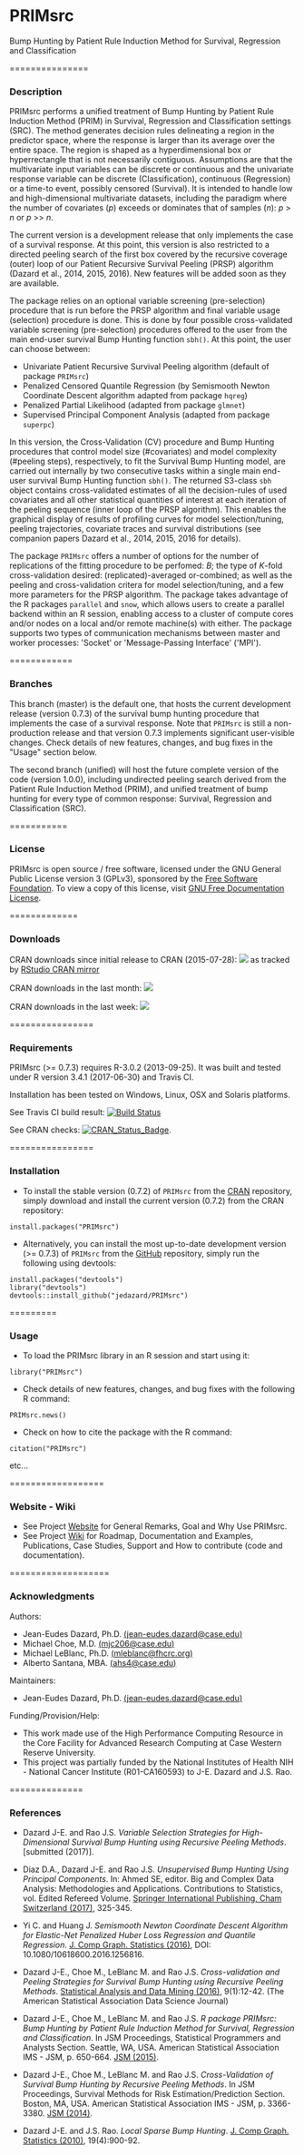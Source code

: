 # PRIMsrc
Bump Hunting by Patient Rule Induction Method for Survival, Regression and Classification


===============
### Description

PRIMsrc performs a unified treatment of Bump Hunting by Patient Rule Induction Method (PRIM) in Survival, Regression and Classification settings (SRC). 
The method generates decision rules delineating a region in the predictor space, where the response is larger than its average over the entire space. 
The region is shaped as a hyperdimensional box or hyperrectangle that is not necessarily contiguous. Assumptions are that the multivariate input 
variables can be discrete or continuous and the univariate response variable can be discrete (Classification), continuous (Regression) 
or a time-to event, possibly censored (Survival). It is intended to handle low and high-dimensional multivariate datasets, 
including the paradigm where the number of covariates (_p_) exceeds or dominates that of samples (_n_): _p_ > _n_ or _p_ >> _n_.

The current version is a development release that only implements the case of a survival response. At this point, this version is also restricted 
to a directed peeling search of the first box covered by the recursive coverage (outer) loop of our Patient Recursive Survival Peeling (PRSP) algorithm 
(Dazard et al., 2014, 2015, 2016). New features will be added soon as they are available. 

The package relies on an optional variable screening (pre-selection) procedure that is run before the PRSP algorithm and final variable usage (selection) procedure is done. 
This is done by four possible cross-validated variable screening (pre-selection) procedures offered to the user from the main end-user survival Bump Hunting function `sbh()`. 
At this point, the user can choose between:

   + Univariate Patient Recursive Survival Peeling algorithm (default of package `PRIMsrc`)
   + Penalized Censored Quantile Regression (by Semismooth Newton Coordinate Descent algorithm adapted from package `hqreg`)
   + Penalized Partial Likelihood (adapted from package `glmnet`)
   + Supervised Principal Component Analysis (adapted from package `superpc`)
   
In this version, the Cross-Validation (CV) procedure and Bump Hunting procedures that control model size (#covariates) and model complexity (#peeling steps), respectively, 
to fit the Survival Bump Hunting model, are carried out internally by two consecutive tasks within a single main end-user survival Bump Hunting function `sbh()`. 
The returned S3-class `sbh` object contains cross-validated estimates of all the decision-rules of used covariates and all other statistical quantities of interest 
at each iteration of the peeling sequence (inner loop of the PRSP algorithm). This enables the graphical display of results of profiling curves for model selection/tuning, 
peeling trajectories, covariate traces and survival distributions (see companion papers Dazard et al., 2014, 2015, 2016 for details). 

The package `PRIMsrc` offers a number of options for the number of replications of the fitting procedure to be perfomed: _B_; 
the type of _K_-fold cross-validation desired: (replicated)-averaged or-combined; as well as the peeling and cross-validation critera 
for model selection/tuning, and a few more parameters for the PRSP algorithm. The package takes advantage of the 
R packages `parallel` and `snow`, which allows users to create a parallel backend within an R session, enabling access to a cluster 
of compute cores and/or nodes on a local and/or remote machine(s) with either. 
The package supports two types of communication mechanisms between master and worker processes: 'Socket' or  'Message-Passing Interface' ('MPI').


============
### Branches

This branch (master) is the  default one, that hosts the current development release (version 0.7.3) of the survival bump hunting procedure 
that implements the case of a survival response. Note that `PRIMsrc` is still a non-production release and that version 0.7.3 implements 
significant user-visible changes. Check details of new features, changes, and bug fixes in the "Usage" section below.

The second branch (unified) will host the future complete version of the code (version 1.0.0), including undirected peeling search derived from the 
Patient Rule Induction Method (PRIM), and unified treatment of bump hunting for every type of common response: Survival, Regression and Classification (SRC).


===========
### License

PRIMsrc is open source / free software, licensed under the GNU General Public License version 3 (GPLv3), 
sponsored by the [Free Software Foundation](http://www.fsf.org/). To view a copy of this license, visit 
[GNU Free Documentation License](http://www.gnu.org/licenses/gpl-3.0.html).


=============
### Downloads

CRAN downloads since initial release to CRAN (2015-07-28):
[![](https://cranlogs.r-pkg.org/badges/grand-total/PRIMsrc)](https://CRAN.R-project.org/package=PRIMsrc)
as tracked by [RStudio CRAN mirror](http://cran-logs.rstudio.com/)

CRAN downloads in the last month:
[![](https://cranlogs.r-pkg.org/badges/last-month/PRIMsrc)](https://CRAN.R-project.org/package=PRIMsrc)

CRAN downloads in the last week:
[![](https://cranlogs.r-pkg.org/badges/last-week/PRIMsrc)](https://CRAN.R-project.org/package=PRIMsrc)


================
### Requirements

PRIMsrc (>= 0.7.3) requires R-3.0.2 (2013-09-25). It was built and tested under R version 3.4.1 (2017-06-30) and Travis CI. 

Installation has been tested on Windows, Linux, OSX and Solaris platforms. 

See Travis CI build result:
[![Build Status](https://travis-ci.org/jedazard/PRIMsrc.png?branch=master)](https://travis-ci.org/jedazard/PRIMsrc)

See CRAN checks:
[![CRAN_Status_Badge](http://www.r-pkg.org/badges/version/PRIMsrc)](https://cran.r-project.org/web/checks/check_results_PRIMsrc.html).


================
### Installation

* To install the stable version (0.7.2) of `PRIMsrc` from the [CRAN](https://CRAN.R-project.org/package=PRIMsrc) repository, 
simply download and install the current version (0.7.2) from the CRAN repository:

```{r}
install.packages("PRIMsrc")
```

* Alternatively, you can install the most up-to-date development version (>= 0.7.3) of `PRIMsrc` from the [GitHub](https://github.com/jedazard/PRIMsrc) repository, 
simply run the following using devtools:

```{r}
install.packages("devtools")
library("devtools")
devtools::install_github("jedazard/PRIMsrc")
```

=========
### Usage

* To load the PRIMsrc library in an R session and start using it:

```{r}
library("PRIMsrc")
```

* Check details of new features, changes, and bug fixes with the following R command:

```{r}
PRIMsrc.news()
```

* Check on how to cite the package with the R command:

```{r}
citation("PRIMsrc")
```

etc...


==================
### Website - Wiki

- See Project [Website](http://www.primsrc.com) for General Remarks, Goal and Why Use PRIMsrc.
- See Project [Wiki](https://github.com/jedazard/PRIMsrc/wiki) for Roadmap, Documentation and Examples, Publications, Case Studies, Support and How to contribute (code and documentation).


===================
### Acknowledgments

Authors: 
   + Jean-Eudes Dazard, Ph.D. [(jean-eudes.dazard@case.edu)](jean-eudes.dazard@case.edu)
   + Michael Choe, M.D. [(mjc206@case.edu)](mjc206@case.edu)
   + Michael LeBlanc, Ph.D. [(mleblanc@fhcrc.org)](mleblanc@fhcrc.org)
   + Alberto Santana, MBA. [(ahs4@case.edu)](ahs4@case.edu)

Maintainers: 
   + Jean-Eudes Dazard, Ph.D. [(jean-eudes.dazard@case.edu)](jean-eudes.dazard@case.edu)

Funding/Provision/Help:   
   + This work made use of the High Performance Computing Resource in the Core Facility for Advanced Research Computing at Case Western Reserve University. 
   + This project was partially funded by the National Institutes of Health NIH - National Cancer Institute (R01-CA160593) to J-E. Dazard and J.S. Rao.


==============
### References

   + Dazard J-E. and Rao J.S. 
      *Variable Selection Strategies for High-Dimensional Survival Bump Hunting using Recursive Peeling Methods*. 
      [submitted (2017)].
      
   + Diaz D.A., Dazard J-E. and Rao J.S. 
     *Unsupervised Bump Hunting Using Principal Components*. 
     In: Ahmed SE, editor. Big and Complex Data Analysis: Methodologies and Applications. 
     Contributions to Statistics, vol. Edited Refereed Volume. 
     [Springer International Publishing, Cham Switzerland (2017)](https://link.springer.com/chapter/10.1007/978-3-319-41573-4_16), 325-345.
      
   + Yi C. and Huang J.
      *Semismooth Newton Coordinate Descent Algorithm for Elastic-Net Penalized Huber Loss Regression and Quantile Regression*. 
      [J. Comp Graph. Statistics (2016)](http://amstat.tandfonline.com/doi/abs/10.1080/10618600.2016.1256816?journalCode=ucgs20), DOI: 10.1080/10618600.2016.1256816. 

   + Dazard J-E., Choe M., LeBlanc M. and Rao J.S. 
      *Cross-validation and Peeling Strategies for Survival Bump Hunting using Recursive Peeling Methods*. 
      [Statistical Analysis and Data Mining (2016)](http://onlinelibrary.wiley.com/doi/10.1002/sam.11301/full), 9(1):12-42. 
      (The American Statistical Association Data Science Journal)

   + Dazard J-E., Choe M., LeBlanc M. and Rao J.S. 
      *R package PRIMsrc: Bump Hunting by Patient Rule Induction Method for Survival, Regression and Classification*. 
      In JSM Proceedings, Statistical Programmers and Analysts Section. Seattle, WA, USA. 
      American Statistical Association IMS - JSM, p. 650-664.
      [JSM (2015)](https://www.ncbi.nlm.nih.gov/pmc/articles/PMC4718587/).

   + Dazard J-E., Choe M., LeBlanc M. and Rao J.S.
      *Cross-Validation of Survival Bump Hunting by Recursive Peeling Methods*. 
      In JSM Proceedings, Survival Methods for Risk Estimation/Prediction Section. Boston, MA, USA. 
      American Statistical Association IMS - JSM, p. 3366-3380. 
      [JSM (2014)](https://www.ncbi.nlm.nih.gov/pmc/articles/PMC4795911/).
      
   + Dazard J-E. and J.S. Rao.
      *Local Sparse Bump Hunting*. 
      [J. Comp Graph. Statistics (2010)](http://amstat.tandfonline.com/doi/abs/10.1198/jcgs.2010.09029), 19(4):900-92.
